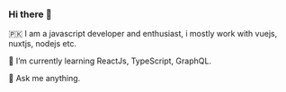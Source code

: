 ### Hi there 👋

🇵🇰 I am a javascript developer and enthusiast, i mostly work with vuejs, nuxtjs, nodejs etc.

🌱 I’m currently learning ReactJs, TypeScript, GraphQL.

💬 Ask me anything.
